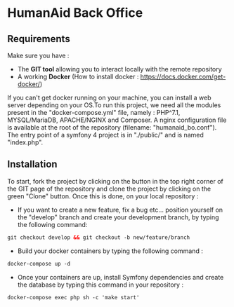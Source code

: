 # HumanAid Back Office

## Requirements

Make sure you have :
- The **GIT tool** allowing you to interact locally with the remote repository
- A working **Docker** (How to install docker : https://docs.docker.com/get-docker/)

If you can't get docker running on your machine, you can install a web server depending on your OS.To run this project, we need all the modules present in the "docker-compose.yml" file, namely : PHP^7.1, MYSQL/MariaDB, APACHE/NGINX and Composer. A nginx configuration file is available at the root of the repository (filename: "humanaid_bo.conf"). The entry point of a symfony 4 project is in "./public/" and is named "index.php". 

## Installation

To start, fork the project by clicking on the button in the top right corner of the GIT page of the repository and clone the project by clicking on the green "Clone" button. 
Once this is done, on your local repository :

- If you want to create a new feature, fix a bug etc... position yourself on the "develop" branch and create your development branch, by typing the following command:

```xml
git checkout develop && git checkout -b new/feature/branch
```

- Build your docker containers by typing the following command :

```xml
docker-compose up -d 
```

- Once your containers are up, install Symfony dependencies and create the database by typing this command in your repository :

```xml
docker-compose exec php sh -c 'make start'
```

